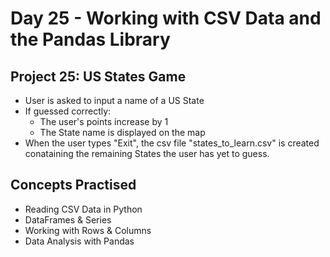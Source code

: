 # Day 25 - Working with CSV Data and the Pandas Library

## Project 25: US States Game
- User is asked to input a name of a US State
- If guessed correctly:
   - The user's points increase by 1
   - The State name is displayed on the map
- When the user types "Exit", the csv file "states_to_learn.csv" is created conataining the remaining States the user has yet to guess.

## Concepts Practised
- Reading CSV Data in Python
- DataFrames & Series
- Working with Rows & Columns
- Data Analysis with Pandas
